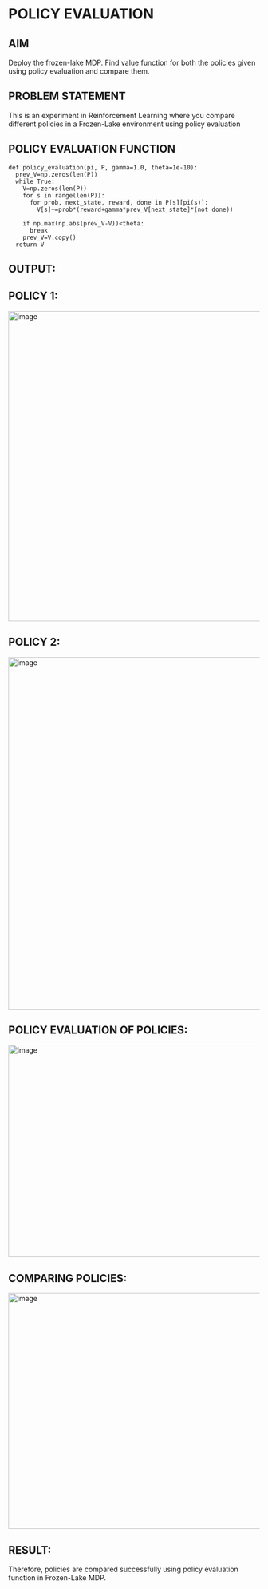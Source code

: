 # POLICY EVALUATION

## AIM
Deploy the frozen-lake MDP. Find value function for both the policies given using policy evaluation and compare them.

## PROBLEM STATEMENT
This is an experiment in Reinforcement Learning where you compare different policies in a Frozen-Lake environment using policy evaluation

## POLICY EVALUATION FUNCTION
```
def policy_evaluation(pi, P, gamma=1.0, theta=1e-10):
  prev_V=np.zeros(len(P))
  while True:
    V=np.zeros(len(P))
    for s in range(len(P)):
      for prob, next_state, reward, done in P[s][pi(s)]:
        V[s]+=prob*(reward+gamma*prev_V[next_state]*(not done))

    if np.max(np.abs(prev_V-V))<theta:
      break
    prev_V=V.copy()
  return V
```

## OUTPUT:
## POLICY 1:
<img width="1002" height="621" alt="image" src="https://github.com/user-attachments/assets/347bff45-da91-411a-903b-65c21c337f55" />

## POLICY 2:
<img width="888" height="705" alt="image" src="https://github.com/user-attachments/assets/ac738960-1b97-45c2-bdf4-6a94ce5323f8" />

## POLICY EVALUATION OF POLICIES:

<img width="628" height="425" alt="image" src="https://github.com/user-attachments/assets/8d249bd3-dd8b-4517-8460-d259cebd58c8" />

## COMPARING POLICIES:
<img width="995" height="472" alt="image" src="https://github.com/user-attachments/assets/6fb84115-75e3-4db2-ba47-08b5646a174b" />

## RESULT:

Therefore, policies are compared successfully using policy evaluation function in Frozen-Lake MDP.
